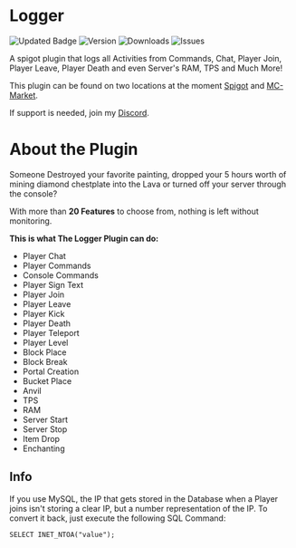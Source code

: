 # Logger

![Updated Badge](https://badges.pufler.dev/updated/ExceptedPrism3/Logger)
![Version](https://img.shields.io/github/v/release/ExceptedPrism3/Logger)
![Downloads](https://img.shields.io/github/downloads/ExceptedPrism3/Logger/total)
![Issues](https://img.shields.io/github/issues/ExceptedPrism3/Logger)

A spigot plugin that logs all Activities from Commands, Chat, Player Join, Player Leave, Player Death and even Server's RAM, TPS and Much More!

This plugin can be found on two locations at the moment [Spigot](https://www.spigotmc.org/resources/logger.94236) and [MC-Market](https://www.mc-market.org/resources/20657/).

If support is needed, join my [Discord](https://discord.gg/MfR5mcpVfX).

# About the Plugin
Someone Destroyed your favorite painting, dropped your 5 hours worth of mining diamond chestplate into the Lava or turned off your server through the console?

With more than **20 Features** to choose from, nothing is left without monitoring.

**This is what The Logger Plugin can do:**
* Player Chat
* Player Commands
* Console Commands
* Player Sign Text
* Player Join
* Player Leave
* Player Kick
* Player Death
* Player Teleport
* Player Level
* Block Place
* Block Break
* Portal Creation
* Bucket Place
* Anvil
* TPS
* RAM
* Server Start
* Server Stop
* Item Drop
* Enchanting

## Info
If you use MySQL, the IP that gets stored in the Database when a Player joins
isn't storing a clear IP, but a number representation of the IP.
To convert it back, just execute the following SQL Command:

```mysql
SELECT INET_NTOA("value");
```
